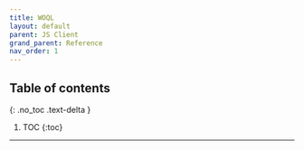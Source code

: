 ```yaml
---
title: WOQL 
layout: default
parent: JS Client
grand_parent: Reference
nav_order: 1
---
```

## Table of contents

{: .no_toc .text-delta }

1. TOC
   {:toc}

- - -


